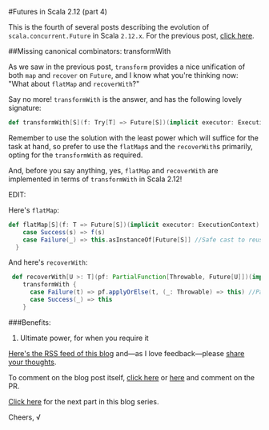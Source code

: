 #Futures in Scala 2.12 (part 4)

This is the fourth of several posts describing the evolution of `scala.concurrent.Future` in Scala `2.12.x`.
For the previous post, [click here](https://github.com/viktorklang/blog/blob/master/Futures-in-Scala-2.12-part-3.md).

##Missing canonical combinators: transformWith

As we saw in the previous post, `transform` provides a nice unification of both `map` and `recover` on `Future`, and I know what you're thinking now: "What about `flatMap` and `recoverWith`?"

Say no more! `transformWith` is the answer, and has the following lovely signature:

~~~scala
def transformWith[S](f: Try[T] => Future[S])(implicit executor: ExecutionContext): Future[S]
~~~

Remember to use the solution with the least power which will suffice for the task at hand, so prefer to use the `flatMap`s and the `recoverWith`s primarily, opting for the `transformWith` as required.

And, before you say anything, yes, `flatMap` and `recoverWith` are implemented in terms of `transformWith` in Scala 2.12!

EDIT:

Here's `flatMap`:

~~~scala
def flatMap[S](f: T => Future[S])(implicit executor: ExecutionContext): Future[S] = transformWith {
    case Success(s) => f(s)
    case Failure(_) => this.asInstanceOf[Future[S]] //Safe cast to reuse current, failed, Future
  }
~~~

And here's `recoverWith`:

~~~scala
 def recoverWith[U >: T](pf: PartialFunction[Throwable, Future[U]])(implicit executor: ExecutionContext): Future[U] =
    transformWith {
      case Failure(t) => pf.applyOrElse(t, (_: Throwable) => this) //Pass along current failure if no match
      case Success(_) => this
    }
~~~

###Benefits:

1. Ultimate power, for when you require it

[Here's the RSS feed of this blog](https://github.com/viktorklang/blog/commits/master.atom) and—as I love feedback—please [share your thoughts](https://github.com/viktorklang/blog/issues/3).

To comment on the blog post itself, [click here](https://github.com/viktorklang/blog/pull/4/files) or [here](https://github.com/viktorklang/blog/pull/6/files) and comment on the PR.

[Click here](https://github.com/viktorklang/blog/blob/master/Futures-in-Scala-2.12-part-5.md) for the next part in this blog series.

Cheers,
√
